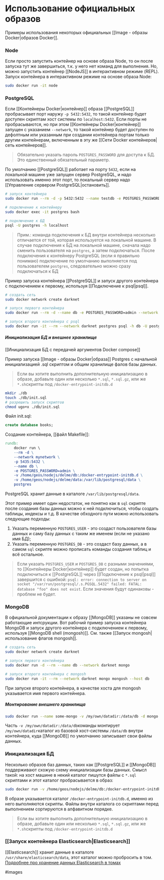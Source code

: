 # Использование официальных образов

Примеры использования некоторых официальных [[Image - образы Docker|образов Docker]].

### Node
Если просто запустить контейнер на основе образа Node, то он после запуска тут же завершиться, т.к. у него нет команд для выполнения. Но, можно запустить контейнер  [[NodeJS]] в интерактивном режиме (REPL).
Запуск контейнера в интерактивном режиме на основе образа Node:
```bash
sudo docker run -it node
```

### PostgreSQL

Если [[Контейнеры Docker|контейнер]]  образа [[PostgreSQL]] пробрасывает порт наружу `-p 5432:5432`, то такой контейнер будет доступен скриптам хост системы по `localhost:5432`. Если порты не пробрасываются, но при этом [[Контейнеры Docker|контейнер]] запущен с указанием `--network`, то такой контейнер будет доступен по дефолтным или указанным при создании контейнера портам только другим контейнерам, включенным в эту же [[Сети Docker контейнеров|сеть контейнеров]].

>Обязательно указать пароль `POSTGRES_PASSWORD` для доступа к БД. Это единственный обязательный параметр.


По умолчанию [[PostgreSQL]] работает на порту `5432`, если на локальной машине уже запущен сервер PostgreSQL, и надо использовать именно этот порт, то локальный сервер надо [[Управление сервером PostgreSQL|остановить]]. 
```bash
# запуск контейнера
sudo docker run --rm -d -p 5432:5432 --name testdb -e POSTGRES_PASSWORD=secretpass postgres

# подключение к контейнеру
sudo docker exec -it postgres bash

# подключение к БД
psql -U postgres -h localhost
```

>Прим.: команда подключения к БД внутри контейнера несколько отличается от той, которая используется на локальной машине. В случае подключения к БД на локальной машине, сначала надо сменить пользователя на `postgres`, а затем подключаться. После подключения к контейнеру PostgreSQL (если я правильно понимаю) подключение по умолчанию выполняется под пользователем `postgres`, следовательно можно сразу подключаться к БД

Пример запуска контейнера [[PostgreSQL]] и запуск другого контейнера с подключением к первому, используя [[Подключение к psql|psql]].

```bash
# создать сеть
sudo docker network create darknet

# запуск первого контейнера
sudo docker run --rm -d --name db -e POSTGRES_PASSWORD=admin --network darknet postgres

# запуск второго контейнера с psql
sudo docker run -it --rm --network darknet postgres psql -h db -U postgres
```

##### Инициализация БД и внешнее хранилище

[[Инициализация БД с передачей аргументов Docker compose]]

Пример запуска [[Image - образы Docker|образа]] Postgres с начальной инициализацией .sql скриптом и общим хранилище фалов базы данных.

>Если вы хотите выполнить дополнительную инициализацию в образе, добавьте один или несколько `*.sql`, `*.sql.gz`, или же `*.sh`скрипты под `/docker-entrypoint-initdb.d`

```bash
mkdir ./db
touch ./db/init.sql
# разрешить запуск скриптов
chmod ugo+x ./db/init.sql
```

Файл init.sql:
```sql
create database books;
```

Создание контейнера, [[файл Makefile]]:
```Makefile
rundb:
	docker run \
	--rm -d \
	--network mynetwork \
	-p 5435:5432 \
	--name db \
	-e POSTGRES_PASSWORD=admin \
	-v /home/geos/nodejs/delme/db:/docker-entrypoint-initdb.d \
	-v /home/geos/nodejs/delme/data:/var/lib/postgresql/data \
	postgres
```

PostgreSQL хранит данные в каталоге `/var/lib/postgresql/data`.

Этот пример имеет один недостаток, не понятно как в `sql` скрипте после создания базы данных можно к ней подключиться, чтобы создать таблицы, индексы и т.д. В качестве обходного пути можно использовать следующие подходы:
1. Указать переменную `POSTGRES_USER` - это создаст пользователя базы данных и саму базу данных с таким же именем (если не указано имя БД);
2. Указать переменную `POSTGRES_DB` - это создаст базу данных, а в самом `sql` скрипте можно прописать команды создания таблиц и всё остальное.

>Если указать `POSTGRES_USER` и `POSTGRES_DB` с разными значениями, то [[Контейнеры Docker|контейнер]] будет создан, но попытка подключиться к [[PostgreSQL]] через [[Подключение к psql|psql]] завершится с ошибкой: `psql: error: connection to server on socket "/var/run/postgresql/.s.PGSQL.5432" failed: FATAL:  database "foo" does not exist`. Если значения будут одинаковы - проблем не будет.

### MongoDB

В официальной документации к образу [[MongoDB]] указаны не совсем работающие интсрукции. Вот рабочий пример запуска контейнера MongoDB и запуск другого контейнера с подключением к первому, используя [[MongoDB shell (mongosh)]]. Cм. также [[Запуск mongosh|использование флагов mongosh]].

```bash
# создать сеть
sudo docker network create darknet

# запуск первого контейнера
sudo docker run -d --rm --name db --network darknet mongo

# запуск второго контейнера с mongosh
sudo docker run -it --rm --network darknet mongo mongosh --host db
```

При запуске второго контейнера, в качестве хоста для mongosh указывается имя первого контейнера.

##### Монтирование внешнего хранилища
```bash
sudo docker run --name some-mongo -v /my/own/datadir:/data/db -d mongo
```

Часть `-v /my/own/datadir:/data/db`команды монтирует `/my/own/datadir`каталог из базовой хост-системы `/data/db` внутри контейнера, куда [[MongoDB]] по умолчанию записывает свои файлы данных.

### Инициализация БД
Несколько образов баз данных, таких как [[PostgreSQL]] и [[MongoDB]] поддерживают схожую схему инициализации базы данных. Смысл такой: на хост машине в некий каталог пишутся файлы с `*.sql` скриптами и этот каталог пробрасывается в образ:
```bash
sudo docker run -v /home/geos/nodejs/delme/db:/docker-entrypoint-initdb.d
```

В образе указывается каталог `/docker-entrypoint-initdb.d`, именно из него выполняются скрипты. Файлы внутри каталога со скриптами перед выполнением сортируются в алфавитном порядке.

>Если вы хотите выполнить дополнительную инициализацию в образе, добавьте один или несколько `*.sql`, `*.sql.gz`, или же `*.sh`скрипты под `/docker-entrypoint-initdb.d`


### [[Запуск контейнера Elasticsearch|Elasticsearch]]

[[Elasticsearch]] хранит данные в каталоге `/usr/share/elasticsearch/data`, этот каталог можно пробросить в том. [Подробнее про хранение данных Elasticsearch в томах](https://www.elastic.co/guide/en/elasticsearch/reference/current/docker.html#_always_bind_data_volumes)

#images